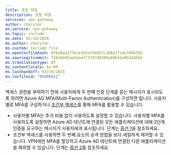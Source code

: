 ```yaml
---
title: 포함 파일
description: 포함 파일
services: vpn-gateway
author: cherylmc
ms.service: vpn-gateway
ms.topic: include
ms.date: 02/14/2020
ms.author: cherylmc
ms.custom: include file
ms.openlocfilehash: 8fba8aa577bcb3b5ef44d57c388a1f1de7494782
ms.sourcegitcommit: f28ebb95ae9aaaff3f87d8388a09b41e0b3445b5
ms.translationtype: HT
ms.contentlocale: ko-KR
ms.lasthandoff: 03/29/2021
ms.locfileid: "95995621"
---
```

액세스 권한을 부여하기 전에 사용자에게 두 번째 인증 단계를 묻는 메시지가 표시되도록 하려면 Azure AD MFA(Multi-Factor Authentication)를 구성하면 됩니다. 사용자별로 MFA를 구성하거나 [조건부 액세스](../articles/active-directory/conditional-access/overview.md)를 통해 MFA를 활용할 수 있습니다.

* 사용자별 MFA는 추가 비용 없이 사용하도록 설정할 수 있습니다. 사용자별 MFA를 사용하도록 설정하면 Azure AD 테넌트에 연결된 모든 애플리케이션에 대해 2단계 인증을 요구하는 메시지가 사용자에게 표시됩니다. 단계는 [옵션 1](#peruser)을 참조하세요.
* 조건부 액세스를 사용하면 두 번째 요소의 승격 방법을 보다 세밀하게 제어할 수 있습니다. VPN에만 MFA를 할당하고 Azure AD 테넌트에 연결된 다른 애플리케이션을 제외할 수 있습니다. 단계는 [옵션 2](#conditional)를 참조하세요.